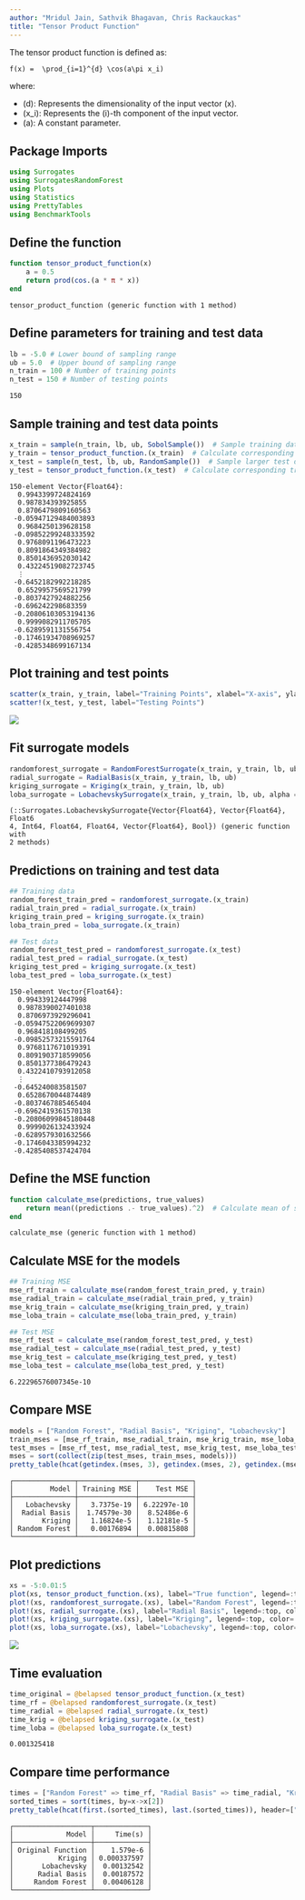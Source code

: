 ```yaml
---
author: "Mridul Jain, Sathvik Bhagavan, Chris Rackauckas"
title: "Tensor Product Function"
---
```



The tensor product function is defined as:

``f(x) =  \prod_{i=1}^{d} \cos(a\pi x_i)``

where:

- \(d\): Represents the dimensionality of the input vector \(x\).
- \(x_i\): Represents the \(i\)-th component of the input vector.
- \(a\): A constant parameter.

## Package Imports

```julia
using Surrogates
using SurrogatesRandomForest
using Plots
using Statistics
using PrettyTables
using BenchmarkTools
```




## Define the function

```julia
function tensor_product_function(x)
    a = 0.5
    return prod(cos.(a * π * x))
end
```

```
tensor_product_function (generic function with 1 method)
```





## Define parameters for training and test data

```julia
lb = -5.0 # Lower bound of sampling range
ub = 5.0  # Upper bound of sampling range
n_train = 100 # Number of training points
n_test = 150 # Number of testing points
```

```
150
```





## Sample training and test data points

```julia
x_train = sample(n_train, lb, ub, SobolSample())  # Sample training data points
y_train = tensor_product_function.(x_train)  # Calculate corresponding function values
x_test = sample(n_test, lb, ub, RandomSample())  # Sample larger test data set
y_test = tensor_product_function.(x_test)  # Calculate corresponding true function values
```

```
150-element Vector{Float64}:
  0.9943399724824169
  0.987834393925855
  0.8706479809160563
 -0.05947129484003893
  0.9684250139628158
 -0.09852299248333592
  0.9768091196473223
  0.8091864349384982
  0.8501436952030142
  0.43224519082723745
  ⋮
 -0.6452182992218285
  0.6529957569521799
 -0.8037427924882256
 -0.696242298683359
 -0.20806103053194136
  0.9999082911705705
 -0.6289591131556754
 -0.17461934708969257
 -0.4285348699167134
```





## Plot training and test points

```julia
scatter(x_train, y_train, label="Training Points", xlabel="X-axis", ylabel="Y-axis", legend=:topright)
scatter!(x_test, y_test, label="Testing Points")
```

![](figures/tensor_product_5_1.png)


## Fit surrogate models

```julia
randomforest_surrogate = RandomForestSurrogate(x_train, y_train, lb, ub, num_round = 10)
radial_surrogate = RadialBasis(x_train, y_train, lb, ub)
kriging_surrogate = Kriging(x_train, y_train, lb, ub)
loba_surrogate = LobachevskySurrogate(x_train, y_train, lb, ub, alpha = 2.0, n = 6)
```

```
(::Surrogates.LobachevskySurrogate{Vector{Float64}, Vector{Float64}, Float6
4, Int64, Float64, Float64, Vector{Float64}, Bool}) (generic function with 
2 methods)
```





## Predictions on training and test data

```julia
## Training data
random_forest_train_pred = randomforest_surrogate.(x_train)
radial_train_pred = radial_surrogate.(x_train)
kriging_train_pred = kriging_surrogate.(x_train)
loba_train_pred = loba_surrogate.(x_train)

## Test data
random_forest_test_pred = randomforest_surrogate.(x_test)
radial_test_pred = radial_surrogate.(x_test)
kriging_test_pred = kriging_surrogate.(x_test)
loba_test_pred = loba_surrogate.(x_test)
```

```
150-element Vector{Float64}:
  0.994339124447998
  0.9878390027401038
  0.8706973929296041
 -0.05947522069699307
  0.968418108499205
 -0.09852573215591764
  0.9768117671019391
  0.8091903718599056
  0.8501377386479243
  0.4322410793912058
  ⋮
 -0.645240083581507
  0.6528670044874489
 -0.8037467885465404
 -0.6962419361570138
 -0.20806099845180448
  0.9999026132433924
 -0.6289579301632566
 -0.1746043385994232
 -0.4285408537424704
```





## Define the MSE function

```julia
function calculate_mse(predictions, true_values)
    return mean((predictions .- true_values).^2)  # Calculate mean of squared errors
end
```

```
calculate_mse (generic function with 1 method)
```





## Calculate MSE for the models

```julia
## Training MSE
mse_rf_train = calculate_mse(random_forest_train_pred, y_train)
mse_radial_train = calculate_mse(radial_train_pred, y_train)
mse_krig_train = calculate_mse(kriging_train_pred, y_train)
mse_loba_train = calculate_mse(loba_train_pred, y_train)

## Test MSE
mse_rf_test = calculate_mse(random_forest_test_pred, y_test)
mse_radial_test = calculate_mse(radial_test_pred, y_test)
mse_krig_test = calculate_mse(kriging_test_pred, y_test)
mse_loba_test = calculate_mse(loba_test_pred, y_test)
```

```
6.22296576007345e-10
```





## Compare MSE

```julia
models = ["Random Forest", "Radial Basis", "Kriging", "Lobachevsky"]
train_mses = [mse_rf_train, mse_radial_train, mse_krig_train, mse_loba_train]
test_mses = [mse_rf_test, mse_radial_test, mse_krig_test, mse_loba_test]
mses = sort(collect(zip(test_mses, train_mses, models)))
pretty_table(hcat(getindex.(mses, 3), getindex.(mses, 2), getindex.(mses, 1)), header=["Model", "Training MSE", "Test MSE"])
```

```
┌───────────────┬──────────────┬─────────────┐
│         Model │ Training MSE │    Test MSE │
├───────────────┼──────────────┼─────────────┤
│   Lobachevsky │   3.7375e-19 │ 6.22297e-10 │
│  Radial Basis │  1.74579e-30 │  8.52486e-6 │
│       Kriging │   1.16824e-5 │  1.12181e-5 │
│ Random Forest │   0.00176894 │  0.00815808 │
└───────────────┴──────────────┴─────────────┘
```





## Plot predictions

```julia
xs = -5:0.01:5
plot(xs, tensor_product_function.(xs), label="True function", legend=:top, color=:black)
plot!(xs, randomforest_surrogate.(xs), label="Random Forest", legend=:top, color=:green)
plot!(xs, radial_surrogate.(xs), label="Radial Basis", legend=:top, color=:red)
plot!(xs, kriging_surrogate.(xs), label="Kriging", legend=:top, color=:blue)
plot!(xs, loba_surrogate.(xs), label="Lobachevsky", legend=:top, color=:purple)
```

![](figures/tensor_product_11_1.png)



## Time evaluation

```julia
time_original = @belapsed tensor_product_function.(x_test)
time_rf = @belapsed randomforest_surrogate.(x_test)
time_radial = @belapsed radial_surrogate.(x_test)
time_krig = @belapsed kriging_surrogate.(x_test)
time_loba = @belapsed loba_surrogate.(x_test)
```

```
0.001325418
```





## Compare time performance

```julia
times = ["Random Forest" => time_rf, "Radial Basis" => time_radial, "Kriging" => time_krig, "Lobachevsky" => time_loba, "Original Function" => time_original]
sorted_times = sort(times, by=x->x[2])
pretty_table(hcat(first.(sorted_times), last.(sorted_times)), header=["Model", "Time(s)"])
```

```
┌───────────────────┬─────────────┐
│             Model │     Time(s) │
├───────────────────┼─────────────┤
│ Original Function │    1.579e-6 │
│           Kriging │ 0.000337597 │
│       Lobachevsky │  0.00132542 │
│      Radial Basis │  0.00187572 │
│     Random Forest │  0.00406128 │
└───────────────────┴─────────────┘
```


